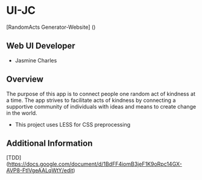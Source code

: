 # UI-JC

[RandomActs Generator-Website] ()

## Web UI Developer
- Jasmine Charles

## Overview

The purpose of this app is to connect people one random act of kindness at a time. The app strives to facilitate acts of kindness by connecting a supportive community of individuals with ideas and means to create change in the world. 

- This project uses LESS for CSS preprocessing

## Additional Information

[TDD] (https://docs.google.com/document/d/1BdFF4iomB3jeF1K9oRpc14GX-AVP8-FtlVgeAALqWtY/edit)